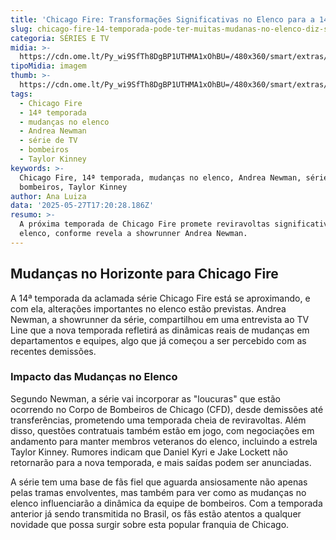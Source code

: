 ```yaml
---
title: 'Chicago Fire: Transformações Significativas no Elenco para a 14ª Temporada'
slug: chicago-fire-14-temporada-pode-ter-muitas-mudanas-no-elenco-diz-showrunner
categoria: SÉRIES E TV
midia: >-
  https://cdn.ome.lt/Py_wi9SfTh8DgBP1UTHMA1xOhBU=/480x360/smart/extras/conteudos/omelete_THUMB_-_2025-05-27T132906.164.png
tipoMidia: imagem
thumb: >-
  https://cdn.ome.lt/Py_wi9SfTh8DgBP1UTHMA1xOhBU=/480x360/smart/extras/conteudos/omelete_THUMB_-_2025-05-27T132906.164.png
tags:
  - Chicago Fire
  - 14ª temporada
  - mudanças no elenco
  - Andrea Newman
  - série de TV
  - bombeiros
  - Taylor Kinney
keywords: >-
  Chicago Fire, 14ª temporada, mudanças no elenco, Andrea Newman, série de TV,
  bombeiros, Taylor Kinney
author: Ana Luiza
data: '2025-05-27T17:20:28.186Z'
resumo: >-
  A próxima temporada de Chicago Fire promete reviravoltas significativas no
  elenco, conforme revela a showrunner Andrea Newman.
---
```


## Mudanças no Horizonte para Chicago Fire

A 14ª temporada da aclamada série Chicago Fire está se aproximando, e com ela, alterações importantes no elenco estão previstas. Andrea Newman, a showrunner da série, compartilhou em uma entrevista ao TV Line que a nova temporada refletirá as dinâmicas reais de mudanças em departamentos e equipes, algo que já começou a ser percebido com as recentes demissões.

### Impacto das Mudanças no Elenco

Segundo Newman, a série vai incorporar as "loucuras" que estão ocorrendo no Corpo de Bombeiros de Chicago (CFD), desde demissões até transferências, prometendo uma temporada cheia de reviravoltas. Além disso, questões contratuais também estão em jogo, com negociações em andamento para manter membros veteranos do elenco, incluindo a estrela Taylor Kinney. Rumores indicam que Daniel Kyri e Jake Lockett não retornarão para a nova temporada, e mais saídas podem ser anunciadas.

A série tem uma base de fãs fiel que aguarda ansiosamente não apenas pelas tramas envolventes, mas também para ver como as mudanças no elenco influenciarão a dinâmica da equipe de bombeiros. Com a temporada anterior já sendo transmitida no Brasil, os fãs estão atentos a qualquer novidade que possa surgir sobre esta popular franquia de Chicago.
